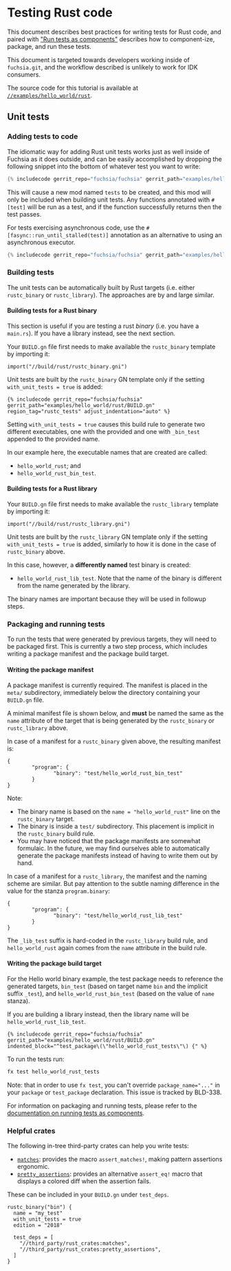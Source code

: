 # Testing Rust code

This document describes best practices for writing tests for Rust code, and
paired with ["Run tests as components"][component_tests] describes how to
component-ize, package, and run these tests.

This document is targeted towards developers working inside of `fuchsia.git`,
and the workflow described is unlikely to work for IDK consumers.

The source code for this tutorial is available at
[`//examples/hello_world/rust`][example-src].

## Unit tests

### Adding tests to code

The idiomatic way for adding Rust unit tests works just as well inside of
Fuchsia as it does outside, and can be easily accomplished by dropping the
following snippet into the bottom of whatever test you want to write:

```rust
{% includecode gerrit_repo="fuchsia/fuchsia" gerrit_path="examples/hello_world/rust/src/main.rs" region_tag="test_mod" adjust_indentation="auto" %}
```

This will cause a new mod named `tests` to be created, and this mod will only be
included when building unit tests. Any functions annotated with `#[test]` will
be run as a test, and if the function successfully returns then the test passes.

For tests exercising asynchronous code, use the
`#[fasync::run_until_stalled(test)]` annotation as an alternative to
using an asynchronous executor.

```rust
{% includecode gerrit_repo="fuchsia/fuchsia" gerrit_path="examples/hello_world/rust/src/main.rs" region_tag="async_test" adjust_indentation="auto" %}
```

### Building tests

The unit tests can be automatically built by Rust targets (i.e. either
`rustc_binary` or `rustc_library`).  The approaches are by and large similar.

#### Building tests for a Rust binary

This section is useful if you are testing a rust *binary* (i.e. you have a
`main.rs`). If you have a library instead, see the next section.

Your `BUILD.gn` file first needs to make available the `rustc_binary` template
by importing it:

```gn
import("//build/rust/rustc_binary.gni")
```

Unit tests are built by the `rustc_binary` GN template only if the setting
`with_unit_tests = true` is added:

```gn
{% includecode gerrit_repo="fuchsia/fuchsia" gerrit_path="examples/hello_world/rust/BUILD.gn" region_tag="rustc_tests" adjust_indentation="auto" %}
```

Setting `with_unit_tests = true` causes this build rule to generate two
different executables, one with the provided and one with `_bin_test` appended
to the provided name.

In our example here, the executable names that are created are called:

* `hello_world_rust`; and
* `hello_world_rust_bin_test`.

#### Building tests for a Rust library

Your `BUILD.gn` file first needs to make available the `rustc_library` template
by importing it:

```gn
import("//build/rust/rustc_library.gni")
```

Unit tests are built by the `rustc_library` GN template only if the setting
`with_unit_tests = true` is added, similarly to how it is done in the case
of `rustc_binary` above.

In this case, however, a **differently named** test binary is created:

* `hello_world_rust_lib_test`.  Note that the name of the binary is different
  from the name generated by the library.

The binary names are important because they will be used in followup steps.

### Packaging and running tests

To run the tests that were generated by previous targets, they will need to be
packaged first.  This is currently a two step process, which includes writing
a package manifest and the package build target.

#### Writing the package manifest

A package manifest is currently required.  The manifest is placed in the
`meta/` subdirectory, immediately below the directory containing your `BUILD.gn`
file.

A minimal manifest file is shown below, and **must** be named the same as the
`name` attribute of the target that is being generated by the `rustc_binary` or
`rustc_library` above.

In case of a manifest for a `rustc_binary` given above, the resulting manifest
is:

```cmx
{
        "program": {
               "binary": "test/hello_world_rust_bin_test"
        }
}
```

Note:

* The binary name is based on the `name = "hello_world_rust"` line on the
  `rustc_binary` target.
* The binary is inside a `test/` subdirectory.  This placement is implicit in the
  `rustc_binary` build rule.
* You may have noticed that the package manifests are somewhat formulaic.
  In the future, we may find ourselves able to automatically generate the
  package manifests instead of having to write them out by hand.

In case of a manifest for a `rustc_library`, the manifest and the naming scheme
are similar.  But pay attention to the subtle naming difference in the value
for the stanza `program.binary`:

```cmx
{
        "program": {
               "binary": "test/hello_world_rust_lib_test"
        }
}
```

The `_lib_test` suffix is hard-coded in the `rustc_library` build rule, and
`hello_world_rust` again comes from the `name` attribute in the build rule.

#### Writing the package build target

For the Hello world binary example, the test package needs to reference the
generated targets, `bin_test` (based on target name `bin` and the implicit
suffix `_test`), and `hello_world_rust_bin_test` (based on the value of `name`
stanza).

If you are building a library instead,
then the library name will be `hello_world_rust_lib_test`.

```gn
{% includecode gerrit_repo="fuchsia/fuchsia" gerrit_path="examples/hello_world/rust/BUILD.gn" indented_block="^test_package\(\"hello_world_rust_tests\"\) {" %}
```

To run the tests run:

```sh
fx test hello_world_rust_tests
```

Note: that in order to use `fx test`, you can't override
`package_name="..."` in your `package`  or `test_package` declaration. This
issue is tracked by BLD-338.


For information on packaging and running tests, please refer to the
[documentation on running tests as components][component_tests].

### Helpful crates

The following in-tree third-party crates can help you write tests:

* [`matches`]: provides the macro `assert_matches!`, making pattern assertions ergonomic.
* [`pretty_assertions`]: provides an alternative `assert_eq!` macro that displays a colored diff
  when the assertion fails.

These can be included in your `BUILD.gn` under `test_deps`.

```gn
rustc_binary("bin") {
  name = "my_test"
  with_unit_tests = true
  edition = "2018"

  test_deps = [
    "//third_party/rust_crates:matches",
    "//third_party/rust_crates:pretty_assertions",
  ]
}
```

[component_tests]:/docs/development/testing/run_tests_as_components.md
[example-src]: /examples/hello_world/rust
[`matches`]: https://fuchsia-docs.firebaseapp.com/rust/matches/index.html
[`pretty_assertions`]: https://fuchsia-docs.firebaseapp.com/rust/pretty_assertions/index.html
